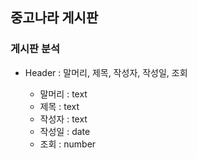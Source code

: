 ## 중고나라 게시판
### 게시판 분석

+ Header : 말머리, 제목, 작성자, 작성일, 조회

  + 말머리 : text
  + 제목 : text
  + 작성자 : text
  + 작성일 : date
  + 조회 : number


